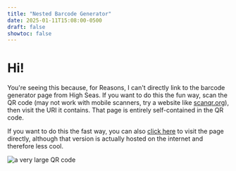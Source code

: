 ```yaml
---
title: "Nested Barcode Generator"
date: 2025-01-11T15:08:00-0500
draft: false
showtoc: false
---
```

# Hi!
You're seeing this because, for Reasons, I can't directly link to the barcode generator page from High Seas. If you want to do this the fun way, scan the QR code (may not work with mobile scanners, try a website like [scanqr.org](https://scanqr.org)), then visit the URI it contains. That page is entirely self-contained in the QR code.

If you want to do this the fast way, you can also [click here](/random-raw-files/upcinqr.html) to visit the page directly, although that version is actually hosted on the internet and therefore less cool.

![a very large QR code](https://github.com/rivques/upc-in-qr/blob/main/qr.png?raw=true)